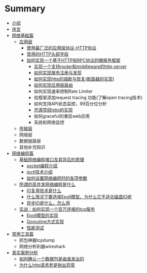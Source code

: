# Summary

* [介绍](README.md)
* [序言](chapter1.md)
* [网络基础篇](wang-luo-ji-chu-pian.md)
  * [应用层](wang-luo-ji-chu-pian/ying-yong-ceng-xie-yi.md)
    * [使用最广泛的应用层协议-HTTP协议](wang-luo-ji-chu-pian/ying-yong-ceng-xie-yi/shi-yong-zui-guang-fan-de-ying-yong-ceng-xie-8bae-http-xie-yi.md)
    * [常用的HTTP头部字段](wang-luo-ji-chu-pian/ying-yong-ceng-xie-yi/chang-yong-de-http-tou-bu-zi-duan.md)
    * [如何实现一个基于HTTP和RPC协议的微服务框架](wang-luo-ji-chu-pian/ying-yong-ceng-xie-yi/httpshi-ji-an-li.md)
      * [实现一个支持router和middleware的http server](wang-luo-ji-chu-pian/ying-yong-ceng-xie-yi/httpshi-ji-an-li/shi-xian-yi-gehttp-server.md)
      * [如何实现服务注册与发现](wang-luo-ji-chu-pian/ying-yong-ceng-xie-yi/httpshi-ji-an-li/ru-he-shi-xian-fu-wu-zhu-ce-yu-fa-xian.md)
      * [如何实现http的熔断与恢复\(断路器的实现\)](wang-luo-ji-chu-pian/ying-yong-ceng-xie-yi/httpshi-ji-an-li/ru-he-shi-xian-http-de-rong-duan-yu-hui-590d28-duan-lu-qi-de-shi-73b029.md)
      * [如何实现应用层路由](wang-luo-ji-chu-pian/ying-yong-ceng-xie-yi/httpshi-ji-an-li/ru-he-shi-xian-ying-yong-ceng-lu-you.md)
      * 如何实现速率控制Rate Limiter
      * 给框架添加request tracing 功能\(了解open tracing技术\)
      * 如何支持API状态监控，99百分位分析
      * [开源项目Istio的实现](wang-luo-ji-chu-pian/ying-yong-ceng-xie-yi/httpshi-ji-an-li/kai-yuan-xiang-mu-istio-de-shi-xian.md)
      * 如何graceful的重启web应用
      * 系统和网络监控
  * [传输层](wang-luo-ji-chu-pian/chuan-shu-ceng.md)
  * 网络层
  * 数据链路层
  * 其他补充知识
* [网络编程篇](wang-luo-bian-cheng-pian.md)
  * [基础网络编程接口及其背后的原理](wang-luo-bian-cheng-pian/ji-chu-wang-luo-bian-cheng-jie-kou-ji-qi-bei-hou-de-yuan-li.md)
    * [socket编程介绍](wang-luo-bian-cheng-pian/ji-chu-wang-luo-bian-cheng-jie-kou-ji-qi-bei-hou-de-yuan-li/socketbian-cheng-jie-shao.md)
    * [ioctl技术介绍](wang-luo-bian-cheng-pian/ji-chu-wang-luo-bian-cheng-jie-kou-ji-qi-bei-hou-de-yuan-li/ioctlji-zhu-jie-shao.md)
    * [如何设置网络编程时的各项参数](wang-luo-bian-cheng-pian/ji-chu-wang-luo-bian-cheng-jie-kou-ji-qi-bei-hou-de-yuan-li/ru-he-she-zhi-wang-luo-bian-cheng-shi-de-ge-xiang-can-shu.md)
  * [所谓的高并发网络编程是什么](wang-luo-bian-cheng-pian/suo-wei-de-gao-bing-fa-wang-luo-bian-cheng-shi-shi-yao.md)
    * [IO复用技术是什么](wang-luo-bian-cheng-pian/suo-wei-de-gao-bing-fa-wang-luo-bian-cheng-shi-shi-yao/iofu-yong-ji-zhu-shi-shi-yao.md)
    * [什么情况下要选择Epoll模型，为什么它不适合磁盘IO呢](wang-luo-bian-cheng-pian/suo-wei-de-gao-bing-fa-wang-luo-bian-cheng-shi-shi-yao/shi-yao-qing-kuang-xia-yao-xuan-ze-epoll-mo-xing-ff0c-wei-shi-yao-ta-bu-shi-he-ci-pan-io-ni.md)
    * [异步IO是什么，怎么用](wang-luo-bian-cheng-pian/suo-wei-de-gao-bing-fa-wang-luo-bian-cheng-shi-shi-yao/yi-bu-io-shi-shi-yao-ff0c-zen-yao-yong.md)
  * [实战：如何实现一个百万连接的tcp服务](wang-luo-bian-cheng-pian/suo-wei-de-gao-bing-fa-wang-luo-bian-cheng-shi-shi-yao/shi-zhan-ff1a-ru-he-shi-xian-yi-ge-bai-wan-lian-jie-de-tcp-fu-wu.md)
    * [Epoll模型的实现](wang-luo-bian-cheng-pian/suo-wei-de-gao-bing-fa-wang-luo-bian-cheng-shi-shi-yao/shi-zhan-ff1a-ru-he-shi-xian-yi-ge-bai-wan-lian-jie-de-tcp-fu-wu/epollmo-xing-de-shi-xian.md)
    * [Goroutine方式实现](wang-luo-bian-cheng-pian/suo-wei-de-gao-bing-fa-wang-luo-bian-cheng-shi-shi-yao/shi-zhan-ff1a-ru-he-shi-xian-yi-ge-bai-wan-lian-jie-de-tcp-fu-wu/goroutinefang-shi-shi-xian.md)
    * [性能测试](wang-luo-bian-cheng-pian/suo-wei-de-gao-bing-fa-wang-luo-bian-cheng-shi-shi-yao/shi-zhan-ff1a-ru-he-shi-xian-yi-ge-bai-wan-lian-jie-de-tcp-fu-wu/xing-neng-ce-shi.md)
* [常用工具篇](chang-yong-gong-ju-pian.md)
  * 抓包神器tcpdump
  * 网络分析利器wireshark
* [真实案例分析](zhen-shi-an-li-fen-xi.md)
  * [如何确认一个数据包是由谁发出的](zhen-shi-an-li-fen-xi/ru-he-que-ren-yi-ge-shu-ju-bao-shi-you-shui-fa-chu-de.md)
  * [为什么http请求老是抛出异常](zhen-shi-an-li-fen-xi/wei-shi-yao-http-qing-qiu-lao-shi-pao-chu-connection-reset-by-peer-yi-chang.md)

